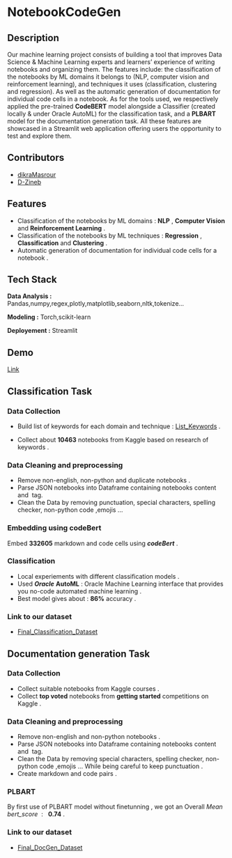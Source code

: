 # NotebookCodeGen

## Description
Our machine learning project consists of building a tool that improves Data Science & Machine Learning experts and learners’ experience of writing notebooks and organizing them. The features include: the classification of the notebooks by ML domains it belongs to (NLP, computer vision and reinforcement learning), and techniques it uses (classification, clustering and regression). As well as the automatic generation of documentation for individual code cells in a notebook.
As for the tools used, we respectively applied the pre-trained **CodeBERT** model alongside a Classifier (created locally & under Oracle AutoML) for the classification task, and a **PLBART** model for the documentation generation task.
All these features are showcased in a Streamlit web application offering users the opportunity to test and explore them.


## Contributors

- [dikraMasrour](https://github.com/dikraMasrour)
- [D-Zineb](https://github.com/D-Zineb)

## Features

- Classification of the notebooks by ML domains : **NLP** , **Computer Vision** and **Reinforcement Learning** .
- Classification of the notebooks by ML techniques : **Regression** , **Classification** and **Clustering** .
- Automatic generation of documentation for individual code cells for a notebook .

## Tech Stack

**Data Analysis :** Pandas,numpy,regex,plotly,matplotlib,seaborn,nltk,tokenize...

**Modeling :** Torch,scikit-learn

**Deployement :** Streamlit

## Demo

[Link]()

## Classification Task

### Data Collection

- Build list of keywords for each domain and technique : [List_Keywords](https://github.com/dikraMasrour/NotebookDocGen/blob/main/Classification_Task/data/search_keywords.csv) .

- Collect about **10463** notebooks from Kaggle based on research of keywords .

### Data Cleaning and preprocessing

- Remove non-english, non-python and duplicate notebooks .
- Parse JSON notebooks into Dataframe containing notebooks content and  tag.
- Clean the Data by removing punctuation, special characters, spelling checker, non-python code ,emojis ...

### Embedding using codeBert

Embed **332605** markdown and code cells using ***codeBert*** .

### Classification 

- Local experiements with different classification models .
- Used ***Oracle*** **AutoML** :  Oracle Machine Learning interface that provides you no-code automated machine learning .
- Best model gives about : **86%** accuracy .


### Link to our dataset

- [Final_Classification_Dataset]()


## Documentation generation Task

### Data Collection

- Collect suitable notebooks from Kaggle courses .
- Collect **top voted** notebooks from **getting started** competitions on Kaggle .

### Data Cleaning and preprocessing

- Remove non-english and non-python notebooks .
- Parse JSON notebooks into Dataframe containing notebooks content and  tag.
- Clean the Data by removing special characters, spelling checker, non-python code ,emojis ... While being careful to keep punctuation .
- Create markdown and code pairs .

### PLBART

By first use of PLBART model without finetunning , we got an Overall *Mean bert_score*  :   **0.74** .


### Link to our dataset
- [Final_DocGen_Dataset]()

